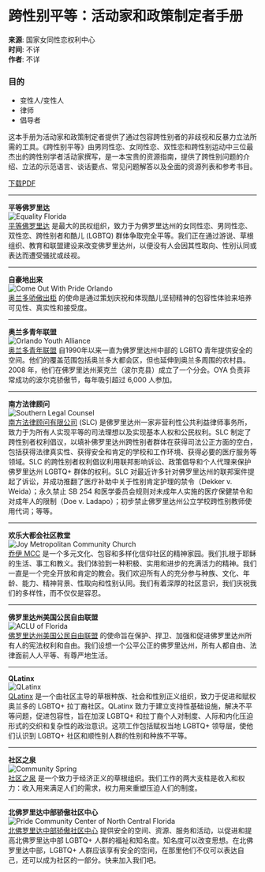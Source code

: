 # 跨性别平等：活动家和政策制定者手册

**来源**: 国家女同性恋权利中心  
**时间**: 不详  
**作者**: 不详

### 目的

- 变性人/变性人
- 律师
- 倡导者

这本手册为活动家和政策制定者提供了通过包容跨性别者的非歧视和反暴力立法所需的工具。《跨性别平等》由男同性恋、女同性恋、双性恋和跨性别运动中三位最杰出的跨性别学者活动家撰写，是一本宝贵的资源指南，提供了跨性别问题的介绍、立法的示范语言、谈话要点、常见问题解答以及全面的资源列表和参考书目。

[下载PDF](https://www.nclrights.org/wp-content/uploads/2013/07/transeq.pdf)

---

**平等佛罗里达**  
![Equality Florida](https://www.nclrights.org/wp-content/uploads/2024/07/eq-fl-logo-300x225.png)  
[平等佛罗里达](https://www.eqfl.org/) 是最大的民权组织，致力于为佛罗里达州的女同性恋、男同性恋、双性恋、跨性别者和酷儿 (LGBTQ) 群体争取完全平等。我们正在通过游说、草根组织、教育和联盟建设来改变佛罗里达州，以便没有人会因其性取向、性别认同或表达而遭受骚扰或歧视。

---

**自豪地出来**  
![Come Out With Pride Orlando](https://www.nclrights.org/wp-content/uploads/2024/07/pride-orlandi-logo-300x225.png)  
[奥兰多骄傲出柜](https://comeoutwithpride.org/) 的使命是通过策划庆祝和体现酷儿坚韧精神的包容性体验来培养可见性、真实性和接受度。

---

**奥兰多青年联盟**  
![Orlando Youth Alliance](https://www.nclrights.org/wp-content/uploads/2024/07/oya-logo-300x225.png)  
[奥兰多青年联盟](http://www.orlandoyouthalliance.org) 自1990年以来一直为佛罗里达州中部的 LGBTQ 青年提供安全的空间。他们的覆盖范围包括奥兰多大都会区，但也延伸到奥兰多周围的农村县。2008 年，他们在佛罗里达州莱克兰（波尔克县）成立了一个分会。OYA 负责非常成功的波尔克骄傲节，每年吸引超过 6,000 人参加。

---

**南方法律顾问**  
![Southern Legal Counsel](https://www.nclrights.org/wp-content/uploads/2024/07/slc-logo-300x225.png)  
[南方法律顾问有限公司](http://www.southernlegal.org) (SLC) 是佛罗里达州一家非营利性公共利益律师事务所，致力于为所有人实现平等的司法理想以及实现基本人权和公民权利。SLC 制定了跨性别者权利倡议，以填补佛罗里达州跨性别者群体在获得司法公正方面的空白，包括获得法律真实性、获得安全和肯定的学校和工作环境、获得必要的医疗服务等领域。SLC 的跨性别者权利倡议利用联邦影响诉讼、政策倡导和个人代理来保护佛罗里达州 LGBTQ+ 群体的权利。SLC 对最近许多针对佛罗里达州的联邦案件提起了诉讼，并成功推翻了医疗补助中关于性别肯定护理的禁令（Dekker v. Weida）；永久禁止 SB 254 和医学委员会规则对未成年人实施的医疗保健禁令和对成年人的限制（Doe v. Ladapo）；初步禁止佛罗里达州公立学校跨性别教师使用代词；等等。

---

**欢乐大都会社区教堂**  
![Joy Metropolitan Community Church](https://www.nclrights.org/wp-content/uploads/2024/07/joy-mcc-logo-300x225.png)  
[乔伊 MCC](https://joymcc.com/) 是一个多元文化、包容和多样化信仰社区的精神家园。我们扎根于耶稣的生活、事工和教义。我们体验到一种积极、实用和进步的充满活力的精神。我们一直是一个完全开放和肯定的教会。我们欢迎所有人的充分参与种族、文化、年龄、能力、精神背景、性取向和性别认同。我们有着深厚的社区意识，我们庆祝我们的多样性，而不仅仅是容忍。

---

**佛罗里达州美国公民自由联盟**  
![ACLU of Florida](https://www.nclrights.org/wp-content/uploads/2024/07/aclu-logo-300x225.png)  
[佛罗里达州美国公民自由联盟](https://www.aclufl.org/) 的使命旨在保护、捍卫、加强和促进佛罗里达州所有人的宪法权利和自由。我们设想一个公平公正的佛罗里达州，所有人都自由、法律面前人人平等、有尊严地生活。

---

**QLatinx**  
![QLatinx](https://www.nclrights.org/wp-content/uploads/2024/07/latin-x-logo-300x225.png)  
[QLatinx](https://www.qlatinx.org/) 是一个由社区主导的草根种族、社会和性别正义组织，致力于促进和赋权奥兰多的 LGBTQ+ 拉丁裔社区。QLatinx 致力于建立支持性基础设施，解决不平等问题，促进包容性，旨在加深 LGBTQ+ 和拉丁裔个人对制度、人际和内化压迫形式的交织和复杂性的政治意识。这项工作包括赋权当地 LGBTQ+ 领导层，使他们认识到 LGBTQ+ 社区和顺性别人群的性别和种族不平等。

---

**社区之泉**  
![Community Spring](https://www.nclrights.org/wp-content/uploads/2024/07/comm-spring-logo-300x225.png)  
[社区之泉](https://www.csgnv.org/) 是一个致力于经济正义的草根组织。我们工作的两大支柱是收入和权力：收入用来满足人们的需求，权力用来重塑压迫人们的制度。

---

**北佛罗里达中部骄傲社区中心**  
![Pride Community Center of North Central Florida](https://www.nclrights.org/wp-content/uploads/2024/08/logo-pccncf-300x225.png)  
[北佛罗里达中部骄傲社区中心](https://gainesvillepride.org/) 提供安全的空间、资源、服务和活动，以促进和提高北佛罗里达中部 LGBTQ+ 人群的福祉和知名度。知名度可以改变思想。在北佛罗里达中部，LGBTQ+ 人群应该享有安全的空间，在那里他们不仅可以表达自己，还可以成为社区的一部分。快来加入我们吧。